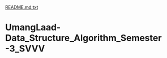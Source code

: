 [README.md.txt](https://github.com/UmangLaad/UmangLaad-Data_Structure_Algorithm_Semester-3_SVVV/files/7153030/README.md.txt)
# UmangLaad-Data_Structure_Algorithm_Semester-3_SVVV
